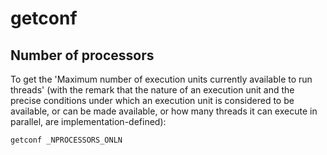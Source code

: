 # getconf

## Number of processors

To get the 'Maximum number of execution units currently available to run threads' (with the remark that the nature of an execution unit and the precise conditions under which an execution unit is considered to be available, or can be made available, or how many threads it can execute in parallel, are implementation-defined):

```text
getconf _NPROCESSORS_ONLN
```
